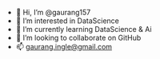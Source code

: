 - 👋 Hi, I’m @gaurang157
- 👀 I’m interested in DataScience
- 🌱 I’m currently learning DataScience & Ai
- 💞️ I’m looking to collaborate on GitHub 
- 📫  gaurang.ingle@gmail.com 

<!---
gaurang157/gaurang157 is a ✨ special ✨ repository because its `README.md` (this file) appears on your GitHub profile.
You can click the Preview link to take a look at your changes.
--->
